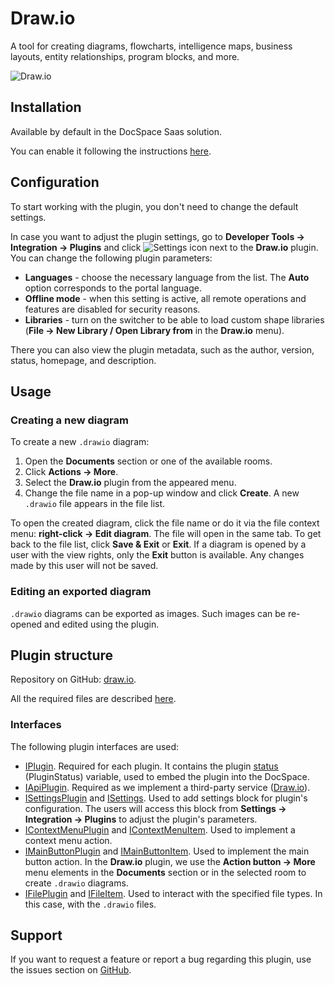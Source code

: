 # Draw.io

A tool for creating diagrams, flowcharts, intelligence maps, business layouts, entity relationships, program blocks, and more.

![Draw.io](/assets/images/docspace/drawio.png)

## Installation

Available by default in the DocSpace Saas solution.

You can enable it following the instructions [here](/docspace/plugins-sdk/usage-sdk/adding-plugin.md#enabling-system-plugins).

## Configuration

To start working with the plugin, you don't need to change the default settings.

In case you want to adjust the plugin settings, go to **Developer Tools -> Integration -> Plugins** and click ![Settings icon](/assets/images/docspace/settings-icon.png) next to the **Draw.io** plugin. You can change the following plugin parameters:

- **Languages** - choose the necessary language from the list. The **Auto** option corresponds to the portal language.
- **Offline mode** - when this setting is active, all remote operations and features are disabled for security reasons.
- **Libraries** - turn on the switcher to be able to load custom shape libraries (**File -> New Library / Open Library from** in the **Draw.io** menu).

There you can also view the plugin metadata, such as the author, version, status, homepage, and description.

## Usage

### Creating a new diagram

To create a new `.drawio` diagram:

1. Open the **Documents** section or one of the available rooms.
2. Click **Actions -> More**.
3. Select the **Draw.io** plugin from the appeared menu.
4. Change the file name in a pop-up window and click **Create**. A new `.drawio` file appears in the file list.

To open the created diagram, click the file name or do it via the file context menu: **right-click -> Edit diagram**. The file will open in the same tab. To get back to the file list, click **Save & Exit** or **Exit**. If a diagram is opened by a user with the view rights, only the **Exit** button is available. Any changes made by this user will not be saved.

### Editing an exported diagram

`.drawio` diagrams can be exported as images. Such images can be re-opened and edited using the plugin.

## Plugin structure

Repository on GitHub: [draw.io](https://github.com/ONLYOFFICE/docspace-plugins/tree/master/draw.io).

All the required files are described [here](/docspace/plugins-sdk/usage-sdk/plugin-structure.md).

### Interfaces

The following plugin interfaces are used:

- [IPlugin](/docspace/plugins-sdk/usage-sdk/coding-plugin/plugin-types/plugin.md). Required for each plugin. It contains the plugin [status](/docspace/plugins-sdk/usage-sdk/coding-plugin/plugin-types/plugin.md#status) (PluginStatus) variable, used to embed the plugin into the DocSpace.
- [IApiPlugin](/docspace/plugins-sdk/usage-sdk/coding-plugin/plugin-types/apiplugin.md). Required as we implement a third-party service ([Draw.io](https://www.drawio.com/)).
- [ISettingsPlugin](/docspace/plugins-sdk/usage-sdk/coding-plugin/plugin-types/settingsplugin.md) and [ISettings](https://github.com/ONLYOFFICE/docspace-plugin-sdk/blob/master/src/interfaces/settings/ISettings.ts). Used to add settings block for plugin's configuration. The users will access this block from **Settings -> Integration -> Plugins** to adjust the plugin's parameters.
- [IContextMenuPlugin](/docspace/plugins-sdk/usage-sdk/coding-plugin/plugin-types/contextmenuplugin.md) and [IContextMenuItem](/docspace/plugins-sdk/usage-sdk/coding-plugin/plugin-items/contextmenuitem.md). Used to implement a context menu action.
- [IMainButtonPlugin](/docspace/plugins-sdk/usage-sdk/coding-plugin/plugin-types/mainbuttonplugin.md) and [IMainButtonItem](/docspace/plugins-sdk/usage-sdk/coding-plugin/plugin-items/mainbuttonitem.md). Used to implement the main button action. In the **Draw.io** plugin, we use the **Action button -> More** menu elements in the **Documents** section or in the selected room to create `.drawio` diagrams.
- [IFilePlugin](/docspace/plugins-sdk/usage-sdk/coding-plugin/plugin-types/fileplugin.md) and [IFileItem](/docspace/plugins-sdk/usage-sdk/coding-plugin/plugin-items/fileitem.md). Used to interact with the specified file types. In this case, with the `.drawio` files.

## Support

If you want to request a feature or report a bug regarding this plugin, use the issues section on [GitHub](https://github.com/ONLYOFFICE/docspace-plugins/issues).
